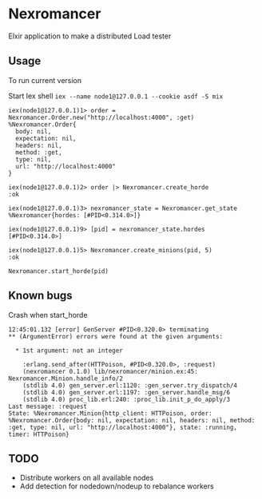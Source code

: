# Nexromancer

Elxir application to make a distributed Load tester

## Usage
To run current version

Start Iex shell
`iex --name node1@127.0.0.1 --cookie asdf -S mix`

```
iex(node1@127.0.0.1)1> order = Nexromancer.Order.new("http://localhost:4000", :get)
%Nexromancer.Order{
  body: nil,
  expectation: nil,
  headers: nil,
  method: :get,
  type: nil,
  url: "http://localhost:4000"
}

iex(node1@127.0.0.1)2> order |> Nexromancer.create_horde
:ok

iex(node1@127.0.0.1)3> nexromancer_state = Nexromancer.get_state
%Nexromancer{hordes: [#PID<0.314.0>]}

iex(node1@127.0.0.1)9> [pid] = nexromancer_state.hordes
[#PID<0.314.0>]

iex(node1@127.0.0.1)5> Nexromancer.create_minions(pid, 5)
:ok

Nexromancer.start_horde(pid)
```

## Known bugs
Crash when start_horde

```
12:45:01.132 [error] GenServer #PID<0.320.0> terminating
** (ArgumentError) errors were found at the given arguments:

  * 1st argument: not an integer

    :erlang.send_after(HTTPoison, #PID<0.320.0>, :request)
    (nexromancer 0.1.0) lib/nexromancer/minion.ex:45: Nexromancer.Minion.handle_info/2
    (stdlib 4.0) gen_server.erl:1120: :gen_server.try_dispatch/4
    (stdlib 4.0) gen_server.erl:1197: :gen_server.handle_msg/6
    (stdlib 4.0) proc_lib.erl:240: :proc_lib.init_p_do_apply/3
Last message: :request
State: %Nexromancer.Minion{http_client: HTTPoison, order: %Nexromancer.Order{body: nil, expectation: nil, headers: nil, method: :get, type: nil, url: "http://localhost:4000"}, state: :running, timer: HTTPoison}
```

## TODO

* Distribute workers on all available nodes
* Add detection for nodedown/nodeup to rebalance workers



